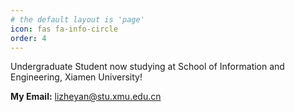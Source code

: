 ```yaml
---
# the default layout is 'page'
icon: fas fa-info-circle
order: 4
---
```


Undergraduate Student now studying at School of Information and Engineering, Xiamen University!

**My Email:** lizheyan@stu.xmu.edu.cn


